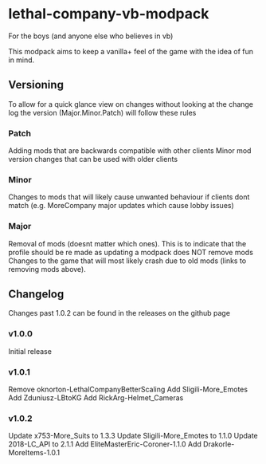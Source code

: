 # lethal-company-vb-modpack
 
For the boys (and anyone else who believes in vb)

This modpack aims to keep a vanilla+ feel of the game with the idea of fun in mind.

## Versioning

To allow for a quick glance view on changes without looking at the change log the version (Major.Minor.Patch) will follow these rules

### Patch

Adding mods that are backwards compatible with other clients
Minor mod version changes that can be used with older clients

### Minor

Changes to mods that will likely cause unwanted behaviour if clients dont match (e.g. MoreCompany major updates which cause lobby issues)

### Major

Removal of mods (doesnt matter which ones). This is to indicate that the profile should be re made as updating a modpack does NOT remove mods
Changes to the game that will most likely crash due to old mods (links to removing mods above).


## Changelog

Changes past 1.0.2 can be found in the releases on the github page

### v1.0.0

Initial release

### v1.0.1

Remove oknorton-LethalCompanyBetterScaling
Add Sligili-More_Emotes
Add Zduniusz-LBtoKG
Add RickArg-Helmet_Cameras

### v1.0.2

Update x753-More_Suits to 1.3.3
Update Sligili-More_Emotes to 1.1.0
Update 2018-LC_API to 2.1.1
Add EliteMasterEric-Coroner-1.1.0
Add Drakorle-MoreItems-1.0.1